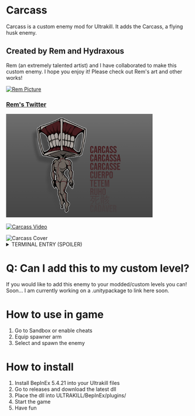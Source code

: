 # Carcass
Carcass is a custom enemy mod for Ultrakill. It adds the Carcass, a flying husk enemy.
## Created by Rem and Hydraxous

Rem (an extremely talented artist) and I have collaborated to make this custom enemy. I hope you enjoy it!
Please check out Rem's art and other works!

<a href="https://twitter.com/Rem_Safe_Space"><img src="https://pbs.twimg.com/profile_images/1573594058735362049/9Dqn9ALF_400x400.jpg" alt="Rem Picture" width="160"/>
### [Rem's Twitter](https://twitter.com/Rem_Safe_Space)

<img src="https://github.com/Hydraxous/Carcass/blob/master/images/carcass.png" alt="Carcass Banner" width="400"/>

[![Carcass Video](https://img.youtube.com/vi/w-_25odVH7k/0.jpg)](https://www.youtube.com/watch?v=w-_25odVH7k "Carcass Enemy Mod")

<img src="https://github.com/Hydraxous/Carcass/blob/master/images/Carcass_cover.png" alt="Carcass Cover" width="400"/>

<details>
<summary>TERMINAL ENTRY (SPOILER) </summary>
  
# Carcass
## Type: Supreme Husk/Unfinished Prime

## Data
While it’s extremely rare to find a husk powerful enough to become a prime soul, it’s not uncommon for lesser husks to find their undoing in such power.


A Carcass is the result of a prime soul that has failed to fully develop, resulting in what can be called “a portable flesh prison”. While its power greatly surpasses that of lesser husks, it is still very dependent on its physical body to the point that it would instantly disintegrate without it.

The surgical markings on its body shows that an attempt was made to contain its energy, instead it is left in an irreversible berzerk state. However, trapped in such a situation, the Carcass has adapted to its power and is able to mimic most of a normal flesh prison’s abilities. Additionally it is able to partially manifest itself at a distance by using a ritualistic pentagram.

## Strategy
- Once unleashed, Carcass’s summoning circle will activate after making contact with its target. Upon the circle’s activation, Carcass will attempt to drain and re-purpose the life energy of the target by manifesting part of itself below them. When the circle becomes active, it will emit a bright light and its symbols will change shape. The manifestations can be avoided by remaining in the air, out of their reach.

- Carcass will manifest eyes to assist them in battle. While the eyes may serve well as healing, if all of the eyes are destroyed it will cause Carcass to become enraged. Typically Carcass will avoid close range combat. When enraged, it will charge and pursue you with all of its strength.
</details>

# Q: Can I add this to my custom level?
If you would like to add this enemy to your modded/custom levels you can! Soon...
I am currently working on a .unitypackage to link here soon.

# How to use in game
1. Go to Sandbox or enable cheats
2. Equip spawner arm
3. Select and spawn the enemy

# How to install
1.  Install BepInEx 5.4.21 into your Ultrakill files
2. Go to releases and download the latest dll
3. Place the dll into ULTRAKILL/BepInEx/plugins/
4. Start the game
5. Have fun
